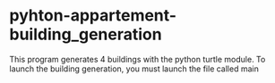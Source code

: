 # pyhton-appartement-building_generation
This program generates 4 buildings with the python turtle module. To launch the building generation, you must launch the file called main
